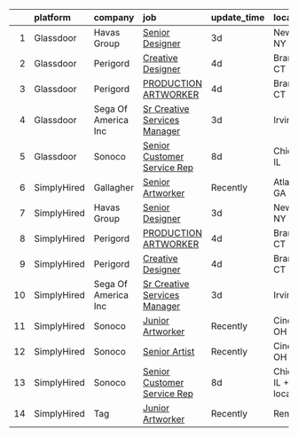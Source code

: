 

|    | platform    | company             | job                                                                                                                                                                                                                                                                                                | update_time   | location                |
|---:|:------------|:--------------------|:---------------------------------------------------------------------------------------------------------------------------------------------------------------------------------------------------------------------------------------------------------------------------------------------------|:--------------|:------------------------|
|  1 | Glassdoor   | Havas Group         | [Senior Designer](https://www.glassdoor.com/partner/jobListing.htm?pos=102&ao=1136043&s=58&guid=00000181bdaf61f691af992da2eb57c2&src=GD_JOB_AD&t=SR&vt=w&cs=1_f41c6fe1&cb=1656744796823&jobListingId=1007969283597&jrtk=3-0-1g6uquogri39u801-1g6uquohak61j800-3a031bb031d991e8-)                   | 3d            | New York, NY            |
|  2 | Glassdoor   | Perigord            | [Creative Designer](https://www.glassdoor.com/partner/jobListing.htm?pos=101&ao=1136043&s=58&guid=00000181bdaf61f691af992da2eb57c2&src=GD_JOB_AD&t=SR&vt=w&ea=1&cs=1_d46a33e1&cb=1656744796823&jobListingId=1007965882275&jrtk=3-0-1g6uquogri39u801-1g6uquohak61j800-947cddda0a277104-)            | 4d            | Branford, CT            |
|  3 | Glassdoor   | Perigord            | [PRODUCTION ARTWORKER](https://www.glassdoor.com/partner/jobListing.htm?pos=103&ao=1136043&s=58&guid=00000181bdaf61f691af992da2eb57c2&src=GD_JOB_AD&t=SR&vt=w&ea=1&cs=1_9cfc27b8&cb=1656744796823&jobListingId=1007965945303&jrtk=3-0-1g6uquogri39u801-1g6uquohak61j800-794537f909ba650a-)         | 4d            | Branford, CT            |
|  4 | Glassdoor   | Sega Of America Inc | [Sr Creative Services Manager](https://www.glassdoor.com/partner/jobListing.htm?pos=104&ao=1136043&s=58&guid=00000181bdaf61f691af992da2eb57c2&src=GD_JOB_AD&t=SR&vt=w&ea=1&cs=1_d6ff79e1&cb=1656744796823&jobListingId=1007969790149&jrtk=3-0-1g6uquogri39u801-1g6uquohak61j800-6c6bf7d77c053118-) | 3d            | Irvine, CA              |
|  5 | Glassdoor   | Sonoco              | [Senior Customer Service Rep](https://www.glassdoor.com/partner/jobListing.htm?pos=105&ao=1136043&s=58&guid=00000181bdaf61f691af992da2eb57c2&src=GD_JOB_AD&t=SR&vt=w&cs=1_e121fbea&cb=1656744796824&jobListingId=1007959734272&jrtk=3-0-1g6uquogri39u801-1g6uquohak61j800-3c74b116a449b8e5-)       | 8d            | Chicago, IL             |
|  6 | SimplyHired | Gallagher           | [Senior Artworker](https://www.simplyhired.com/job/sPm_gcUqPi7qKqyRryVzD-E7HGWhP8baD9qZoKP9-ONrfUqV4_DQ9A?q=artworker)                                                                                                                                                                             | Recently      | Atlanta, GA             |
|  7 | SimplyHired | Havas Group         | [Senior Designer](https://www.simplyhired.com/job/Ufnn0ntlF8zhs3BC_pTwoVRY-qkuORpMwQEYesU5fJshcmSuNnTahQ?q=artworker)                                                                                                                                                                              | 3d            | New York, NY            |
|  8 | SimplyHired | Perigord            | [PRODUCTION ARTWORKER](https://www.simplyhired.com/job/-ZCYUO04zylic2GrFhNd9DtFAxH05b4dZspvzKh4KoUBUNXL2YusQA?q=artworker)                                                                                                                                                                         | 4d            | Branford, CT            |
|  9 | SimplyHired | Perigord            | [Creative Designer](https://www.simplyhired.com/job/-yNGgsNyQW13V0aaZfZNUxQUQtqKbJHeFQWrTiSXRB4zMMm4iPlEEA?q=artworker)                                                                                                                                                                            | 4d            | Branford, CT            |
| 10 | SimplyHired | Sega Of America Inc | [Sr Creative Services Manager](https://www.simplyhired.com/job/9YF_1yT0W8DRWaXON1hbMgSAsjZYHgEtsJ5LYUCpzoub8VqZBS_C9w?q=artworker)                                                                                                                                                                 | 3d            | Irvine, CA              |
| 11 | SimplyHired | Sonoco              | [Junior Artworker](https://www.simplyhired.com/job/bJFkITfBQh7d5E85DISdms_VPKCZBa8KkngVE0lUa-qKKaXWvdNngQ?q=artworker)                                                                                                                                                                             | Recently      | Cincinnati, OH          |
| 12 | SimplyHired | Sonoco              | [Senior Artist](https://www.simplyhired.com/job/gyQf-wXViE5DTjh6jQYwtf4n8pryWEZj3FCgwRPHI5i7PJlc-DU_Og?q=artworker)                                                                                                                                                                                | Recently      | Cincinnati, OH          |
| 13 | SimplyHired | Sonoco              | [Senior Customer Service Rep](https://www.simplyhired.com/job/i4YKc7l0WTtkNcj-q5V0oz7x5hYHmsRGL0Uo7-faMJUVfTevZ5qyBQ?q=artworker)                                                                                                                                                                  | 8d            | Chicago, IL +1 location |
| 14 | SimplyHired | Tag                 | [Junior Artworker](https://www.simplyhired.com/job/hlo-U83LVO0wc3WpfZ6i19hswf8VgkIu-UIbYVpoDKJeJejVZ7npVA?q=artworker)                                                                                                                                                                             | Recently      | Remote                  |